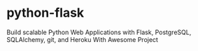 # python-flask
Build scalable Python Web Applications with Flask, PostgreSQL, SQLAlchemy, git, and Heroku With Awesome Project